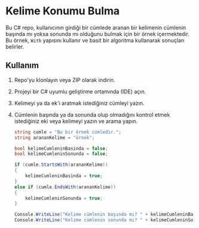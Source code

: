 # Kelime Konumu Bulma

Bu C# repo, kullanıcının girdiği bir cümlede aranan bir kelimenin cümlenin başında mı yoksa sonunda mı olduğunu bulmak için bir örnek içermektedir. Bu örnek, `With` yapısını kullanır ve basit bir algoritma kullanarak sonuçları belirler.

## Kullanım

1. Repo'yu klonlayın veya ZIP olarak indirin.
2. Projeyi bir C# uyumlu geliştirme ortamında (IDE) açın.
3. Kelimeyi ya da ek'i aratmak istediğiniz cümleyi yazın.
4. Cümlenin başında ya da sonunda olup olmadığını kontrol etmek istediğiniz eki veya kelimeyi yazın ve arama yapın.

   ```C#
   string cumle = "Bu bir örnek cümledir.";
   string arananKelime = "örnek";
   
   bool kelimeCumleninBasinda = false;
   bool kelimeCumleninSonunda = false;
   
   if (cumle.StartsWith(arananKelime))
   {
       kelimeCumleninBasinda = true;
   }
   else if (cumle.EndsWith(arananKelime))
   {
       kelimeCumleninSonunda = true;
   }
   
   Console.WriteLine("Kelime cümlenin başında mı? " + kelimeCumleninBasinda);
   Console.WriteLine("Kelime cümlenin sonunda mı? " + kelimeCumleninSonunda);
